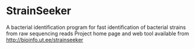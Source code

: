 # StrainSeeker
A bacterial identification program for fast identification of bacterial strains from raw sequencing reads
Project home page and web tool available from http://bioinfo.ut.ee/strainseeker
